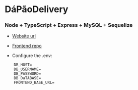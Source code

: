 # DáPãoDelivery

### Node + TypeScript + Express + MySQL + Sequelize

- [Website url](https://da-pao-delivery.vercel.app/)

- [Frontend repo](https://github.com/vitosnatios/DaPaoDelivery-Frontend)

- Configure the .env:

```env
    DB_HOST=
    DB_USERNAME=
    DB_PASSWORD=
    DB_DaTABASE=
    FRONTEND_BASE_URL=
```
